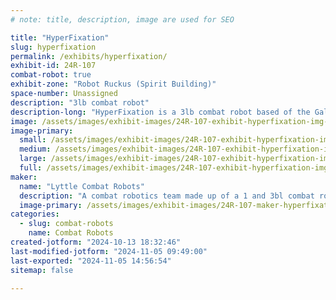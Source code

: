 ```yaml
---
# note: title, description, image are used for SEO

title: "HyperFixation"
slug: hyperfixation
permalink: /exhibits/hyperfixation/
exhibit-id: 24R-107
combat-robot: true
exhibit-zone: "Robot Ruckus (Spirit Building)"
space-number: Unassigned
description: "3lb combat robot"
description-long: "HyperFixation is a 3lb combat robot based of the Gallo12 beater bar platform with my own modifications. "
image: /assets/images/exhibit-images/24R-107-exhibit-hyperfixation-img-7618-large.jpeg
image-primary: 
  small: /assets/images/exhibit-images/24R-107-exhibit-hyperfixation-img-7618-small.jpeg
  medium: /assets/images/exhibit-images/24R-107-exhibit-hyperfixation-img-7618-medium.jpeg
  large: /assets/images/exhibit-images/24R-107-exhibit-hyperfixation-img-7618-large.jpeg
  full: /assets/images/exhibit-images/24R-107-exhibit-hyperfixation-img-7618-full.jpeg
maker: 
  name: "Lyttle Combat Robots"
  description: "A combat robotics team made up of a 1 and 3bl combat robots"
  image-primary: /assets/images/exhibit-images/24R-107-maker-hyperfixation-img-6303-medium.jpeg
categories: 
  - slug: combat-robots
    name: Combat Robots
created-jotform: "2024-10-13 18:32:46"
last-modified-jotform: "2024-11-05 09:49:00"
last-exported: "2024-11-05 14:56:54"
sitemap: false

---
```

